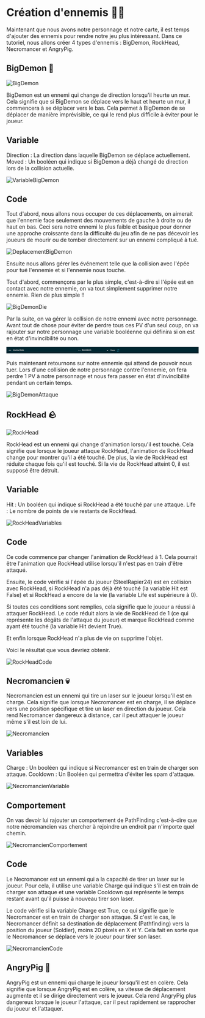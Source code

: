# Création d'ennemis 🧟‍♂️

Maintenant que nous avons notre personnage et notre carte, il est temps d'ajouter des ennemis pour rendre notre jeu plus intéressant. Dans ce tutoriel, nous allons créer 4 types d'ennemis : BigDemon, RockHead, Necromancer et AngryPig.

## BigDemon 👹

![BigDemon](Images/BigDemon.png)

BigDemon est un ennemi qui change de direction lorsqu'il heurte un mur. Cela signifie que si BigDemon se déplace vers le haut et heurte un mur, il commencera à se déplacer vers le bas. Cela permet à BigDemon de se déplacer de manière imprévisible, ce qui le rend plus difficile à éviter pour le joueur.

## Variable
Direction : La direction dans laquelle BigDemon se déplace actuellement.
Moved : Un booléen qui indique si BigDemon a déjà changé de direction lors de la collision actuelle.

![VariableBigDemon](Images/VariableBigDemon.png)

## Code 
Tout d'abord, nous allons nous occuper de ces déplacements, on aimerait que l'ennemie face seulement des mouvements de gauche à droite ou de haut en bas. Ceci sera notre ennemi le plus faible et basique pour donner une approche croissante dans la difficulté du jeu afin de ne pas décevoir les joueurs de mourir ou de tomber directement sur un ennemi compliqué à tué.

![DeplacementBigDemon](Images/DeplacementBigDemon.png)

Ensuite nous allons gérer les événement telle que la collision avec l'épée pour tué l'ennemie et si l'ennemie nous touche.

Tout d'abord, commençons par le plus simple, c'est-à-dire si l'épée est en contact avec notre ennemie, on va tout simplement supprimer notre ennemie. Rien de plus simple !!

![BigDemonDie](Images/DieBigDemon.png)

Par la suite, on va gérer la collision de notre ennemi avec notre personnage. Avant tout de chose pour éviter de perdre tous ces PV d'un seul coup, on va rajouter sur notre personnage une variable booléenne qui définira si on est en état d'invincibilité ou non.

![VariableDInvincibilité](Images/InvincibilitéCharacter.png)

Puis maintenant retournons sur notre ennemie qui attend de pouvoir nous tuer. Lors d'une collision de notre personnage contre l'ennemie, on fera perdre 1 PV à notre personnage et nous fera passer en état d'invincibilité pendant un certain temps.

![BigDemonAttaque](Images/BigDemonAttaque.png)

## RockHead 🪨

![RockHead](Images/RockHead.png)

RockHead est un ennemi qui change d'animation lorsqu'il est touché. Cela signifie que lorsque le joueur attaque RockHead, l'animation de RockHead change pour montrer qu'il a été touché. De plus, la vie de RockHead est réduite chaque fois qu'il est touché. Si la vie de RockHead atteint 0, il est supposé être détruit.

## Variable

Hit : Un booléen qui indique si RockHead a été touché par une attaque.
Life : Le nombre de points de vie restants de RockHead.

![RockHeadVariables](Images/VariableRockHead.png)

## Code

Ce code commence par changer l'animation de RockHead à 1. Cela pourrait être l'animation que RockHead utilise lorsqu'il n'est pas en train d'être attaqué.

Ensuite, le code vérifie si l'épée du joueur (SteelRapier24) est en collision avec RockHead, si RockHead n'a pas déjà été touché (la variable Hit est False) et si RockHead a encore de la vie (la variable Life est supérieure à 0).

Si toutes ces conditions sont remplies, cela signifie que le joueur a réussi à attaquer RockHead. Le code réduit alors la vie de RockHead de 1 (ce qui représente les dégâts de l'attaque du joueur) et marque RockHead comme ayant été touché (la variable Hit devient True).

Et enfin lorsque RockHead n'a plus de vie on supprime l'objet.

Voici le résultat que vous devriez obtenir.

![RockHeadCode](Images/CodeRockHead.png)

## Necromancien 💀

Necromancien est un ennemi qui tire un laser sur le joueur lorsqu'il est en charge. Cela signifie que lorsque Necromancer est en charge, il se déplace vers une position spécifique et tire un laser en direction du joueur. Cela rend Necromancer dangereux à distance, car il peut attaquer le joueur même s'il est loin de lui.

![Necromancien](Images/Necromancien.png)

## Variables

Charge : Un booléen qui indique si Necromancer est en train de charger son attaque.
Cooldown : Un Booléen qui permettra d'éviter les spam d'attaque.

![NecromancienVariable](Images/VariableNecromancien.png)

## Comportement

On vas devoir lui rajouter un comportement de PathFinding c'est-à-dire que notre nécromancien vas chercher à rejoindre un endroit par n'importe quel chemin. 

![NecromancienComportement](Images/ComportementNecromancien.png)


## Code

Le Necromancer est un ennemi qui a la capacité de tirer un laser sur le joueur. Pour cela, il utilise une variable Charge qui indique s'il est en train de charger son attaque et une variable Cooldown qui représente le temps restant avant qu'il puisse à nouveau tirer son laser.

Le code vérifie si la variable Charge est True, ce qui signifie que le Necromancer est en train de charger son attaque. Si c'est le cas, le Necromancer définit sa destination de déplacement (Pathfinding) vers la position du joueur (Soldier), moins 20 pixels en X et Y. Cela fait en sorte que le Necromancer se déplace vers le joueur pour tirer son laser.

![NecromancienCode](Images/CodeNecromancien.png)

## AngryPig 🐷

AngryPig est un ennemi qui charge le joueur lorsqu'il est en colère. Cela signifie que lorsque AngryPig est en colère, sa vitesse de déplacement augmente et il se dirige directement vers le joueur. Cela rend AngryPig plus dangereux lorsque le joueur l'attaque, car il peut rapidement se rapprocher du joueur et l'attaquer.

